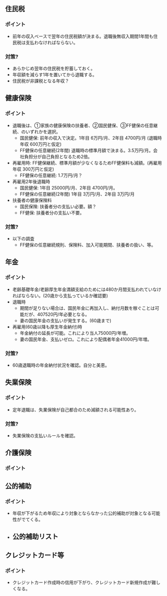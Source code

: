 ## 住民税
### ポイント
- 前年の収入ベースで翌年の住民税額が決まる。退職後無収入期間1年間も住民税は支払わなければならない。
### 対策?
- あらかじめ翌年の住民税を貯蓄しておく。
- 年収額を減らす1年を置いてから退職する。
- 住民税が非課税となる年収？

## 健康保険
### ポイント
- 退職後は、①家族の健康保険の扶養者、②国民健保、③FF健保の任意継続、のいずれかを選択。
  - 国民健保: 前年の収入で決定。1年目 6万円/月、2年目 4700円/月 (退職時年収 600万円と仮定)
  - FF健保の任意継続(2年間) 退職時の標準月額で決まる。3.5万円/月。会社負担分が自己負担となるため2倍。
- 再雇用時: FF健保継続、標準月額が少なくなるためFF健保料も減額。(再雇用年収 300万円と仮定)
  - FF健保の任意継続: 1.7万円/月？
- 再雇用2年後退職時
  - 国民健保: 1年目 25000円/月、2年目 4700円/月。
  - FF健保の任意継続(2年間) 1年目 3万円/月、2年目 3万円/月
- 扶養者の健康保険料
  - 国民保険: 扶養者分の支払い必要。額？
  - FF健保: 扶養者分の支払い不要。
### 対策?
- 以下の調査
  - FF健保の任意継続規則、保険料、加入可能期間、扶養者の扱い、等。

## 年金
### ポイント
- 老齢基礎年金/老齢厚生年金満額支給のためには480か月間支払われていなければならない。(20歳から支払っているか確認要)
- 退職時
  - 期間が足りない場合は、国民年金に再加入し、納付月数を稼ぐことは可能だが、407520円/年必要となる。
  - 妻の国民年金の支払いが発生する。(60歳まで)
- 再雇用(60歳以降も厚生年金納付)時
  - 年金納付の延長が可能。これにより当人75000円/年増。
  - 妻の国民年金、支払いゼロ。これにより配偶者年金41000円/年増。
### 対策?
- 60歳退職時の年金納付状況を確認。自分と美恵。

## 失業保険
### ポイント
- 定年退職は、失業保険が自己都合のため減額される可能性あり。
### 対策?
- 失業保険の支払いルールを確認。

## 介護保険
### ポイント

## 公的補助
### ポイント
- 年収が下がるため年収により対象とならなかった公的補助が対象となる可能性がでてくる。
- 公的補助リスト
  - 

## クレジットカード等
### ポイント
- クレジットカード作成時の信用が下がり、クレジットカード新規作成が難しくなる。
